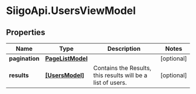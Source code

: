# SiigoApi.UsersViewModel

## Properties

Name | Type | Description | Notes
------------ | ------------- | ------------- | -------------
**pagination** | [**PageListModel**](PageListModel.md) |  | [optional] 
**results** | [**[UsersModel]**](UsersModel.md) | Contains the Results, this results will be a list of users. | [optional] 


